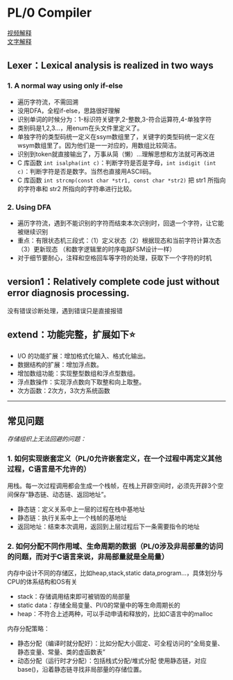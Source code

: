 # PL/0 Compiler 
[视频解释](https://space.bilibili.com/595418829/channel/series)<br/>
[文字解释](https://blog.csdn.net/qq_44850725/article/details/122564298)
## Lexer：Lexical analysis is realized in two ways
### 1. A normal way using only if-else
- 遍历字符流，不需回溯
- 没用DFA，全程if-else，思路很好理解
- 识别单词的时候分为：1-标识符关键字,2-整数,3-符合运算符,4-单独字符
- 类别码是1,2,3...，用enum在头文件里定义了。
- 单独字符的类型码统一定义在ssym数组里了，关键字的类型码统一定义在wsym数组里了。因为他们是一一对应的，用数组比较简洁。
- 识别到token就直接输出了，万事从简（懒）...理解思想和方法就可再改进
- C 库函数 `int isalpha(int c)`：判断字符是否是字母，`int isdigit (int c)`：判断字符是否是数字。当然也直接用ASCII码。
- C 库函数 `int strcmp(const char *str1, const char *str2)` 把 str1 所指向的字符串和 str2 所指向的字符串进行比较。

### 2. Using DFA
- 遍历字符流，遇到不能识别的字符而结束本次识别时，回退一个字符，让它能被继续识别
- 重点：有限状态机三段式：（1）定义状态（2）根据现态和当前字符计算次态（3）更新现态   （和数字逻辑里的时序电路FSM设计一样）
- 对于细节要耐心，注释和空格回车等字符的处理，获取下一个字符的时机

## version1：Relatively complete code just without error diagnosis processing.
没有错误诊断处理，遇到错误只是直接报错

## extend：功能完整，扩展如下⭐
- I/O 的功能扩展：增加格式化输入、格式化输出。
- 数据结构的扩展：增加浮点数。
- 增加数组功能：实现整型数组和浮点型数组。
- 浮点数操作：实现浮点数向下取整和向上取整。
- 次方函数：2次方，3次方系统函数
<hr/>

## 常见问题
_存储组织上无法回避的问题：_
### 1. 如何实现嵌套定义（PL/0允许嵌套定义，在一个过程中再定义其他过程，C语言是不允许的）
用栈。每一次过程调用都会生成一个栈帧，在栈上开辟空间时，必须先开辟3个空间保存“静态链、动态链、返回地址”。
- 静态链：定义关系中上一层的过程在栈中基地址
- 静态链：执行关系中上一个栈帧的基地址
- 返回地址：结束本次调用，返回到上层过程后下一条需要指令的地址
### 2. 如何分配不同作用域、生命周期的数据（PL/0涉及非局部量的访问的问题，而对于C语言来说，非局部量就是全局量）

内存中设计不同的存储区，比如heap,stack,static data,program...，具体划分与CPU的体系结构和OS有关
- stack：存储调用结束即可被销毁的局部量
- static data：存储全局变量、Pl/0的常量中的等生命周期长的 <br/>
- heap：不符合上述两种，可以手动申请和释放的，比如C语言中的malloc

内存分配策略：
- 静态分配（编译时就分配好）：比如分配大小固定、可全程访问的“全局变量、静态变量、常量、类的虚函数表”
- 动态分配（运行时才分配）：包括栈式分配/堆式分配
使用静态链，对应base()，沿着静态链寻找非局部量的存储位置。
